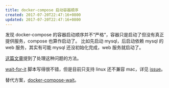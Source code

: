 ```yaml
---
title: docker-compose 启动容器顺序
created: 2017-07-20T22:47:16+0800
updated: 2017-07-20T22:47:16+0800
---
```



发现 docker-compose 的容器启动顺序并不“严格“，容器只是启动了但没有真正提供服务，compose 也算作启动了。
比如先启动 mysql，后启动依赖 mysql 的 web 服务，其实有可能 mysql 还没初始化完成，web 服务就启动了。

[这篇文章](https://docs.docker.com/compose/startup-order/)提到了处理这种问题的方法。

[wait-for-it](https://github.com/vishnubob/wait-for-it) 脚本写得很不错，但是目前只支持 linux 还不兼容 mac，详见 [issue](https://github.com/vishnubob/wait-for-it/issues/55)。

替代方案，[docker-compose-wait](https://github.com/ufoscout/docker-compose-wait)。
